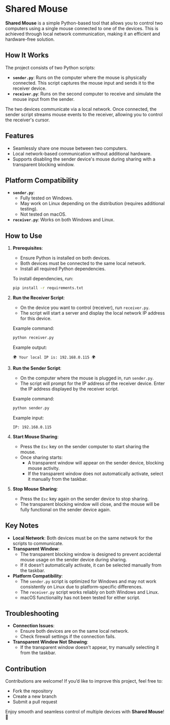 # Shared Mouse

**Shared Mouse** is a simple Python-based tool that allows you to control two computers using a single mouse connected to one of the devices. This is achieved through local network communication, making it an efficient and hardware-free solution.

## How It Works

The project consists of two Python scripts:

- **`sender.py`**: Runs on the computer where the mouse is physically connected. This script captures the mouse input and sends it to the receiver device.
- **`receiver.py`**: Runs on the second computer to receive and simulate the mouse input from the sender.

The two devices communicate via a local network. Once connected, the sender script streams mouse events to the receiver, allowing you to control the receiver's cursor.

## Features

- Seamlessly share one mouse between two computers.
- Local network-based communication without additional hardware.
- Supports disabling the sender device's mouse during sharing with a transparent blocking window.

## Platform Compatibility

- **`sender.py`**:
  - Fully tested on Windows.
  - May work on Linux depending on the distribution (requires additional testing).
  - Not tested on macOS.
- **`receiver.py`**: Works on both Windows and Linux.

## How to Use

1. **Prerequisites**:
   - Ensure Python is installed on both devices.
   - Both devices must be connected to the same local network.
   - Install all required Python dependencies.

   To install dependencies, run:
   ```bash
   pip install -r requirements.txt
   ```

2. **Run the Receiver Script**:
   - On the device you want to control (receiver), run `receiver.py`.
   - The script will start a server and display the local network IP address for this device.

   Example command:
   ```bash
   python receiver.py
   ```  
   Example output:
   ```
   🌍 Your local IP is: 192.168.0.115 🌍
   ```

3. **Run the Sender Script**:
   - On the computer where the mouse is plugged in, run `sender.py`.
   - The script will prompt for the IP address of the receiver device. Enter the IP address displayed by the receiver script.

   Example command:
   ```bash
   python sender.py
   ```  
   Example input:
   ```
   IP: 192.168.0.115
   ```

4. **Start Mouse Sharing**:
   - Press the `Esc` key on the sender computer to start sharing the mouse.
   - Once sharing starts:
     - A transparent window will appear on the sender device, blocking mouse activity.
     - If the transparent window does not automatically activate, select it manually from the taskbar.

5. **Stop Mouse Sharing**:
   - Press the `Esc` key again on the sender device to stop sharing.
   - The transparent blocking window will close, and the mouse will be fully functional on the sender device again.

## Key Notes

- **Local Network**: Both devices must be on the same network for the scripts to communicate.
- **Transparent Window**:
  - The transparent blocking window is designed to prevent accidental mouse usage on the sender device during sharing.
  - If it doesn’t automatically activate, it can be selected manually from the taskbar.
- **Platform Compatibility**:
  - The `sender.py` script is optimized for Windows and may not work consistently on Linux due to platform-specific differences.
  - The `receiver.py` script works reliably on both Windows and Linux.
  - macOS functionality has not been tested for either script.

## Troubleshooting

- **Connection Issues**:
  - Ensure both devices are on the same local network.
  - Check firewall settings if the connection fails.
- **Transparent Window Not Showing**:
  - If the transparent window doesn’t appear, try manually selecting it from the taskbar.

## Contribution

Contributions are welcome! If you’d like to improve this project, feel free to:
- Fork the repository
- Create a new branch
- Submit a pull request



Enjoy smooth and seamless control of multiple devices with **Shared Mouse**! 🎉


